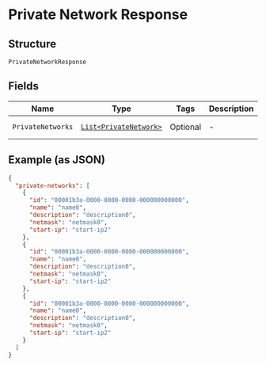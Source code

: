 
# Private Network Response

## Structure

`PrivateNetworkResponse`

## Fields

| Name | Type | Tags | Description | Getter | Setter |
|  --- | --- | --- | --- | --- | --- |
| `PrivateNetworks` | [`List<PrivateNetwork>`](../../doc/models/private-network.md) | Optional | - | List<PrivateNetwork> getPrivateNetworks() | setPrivateNetworks(List<PrivateNetwork> privateNetworks) |

## Example (as JSON)

```json
{
  "private-networks": [
    {
      "id": "00001b3a-0000-0000-0000-000000000000",
      "name": "name0",
      "description": "description0",
      "netmask": "netmask0",
      "start-ip": "start-ip2"
    },
    {
      "id": "00001b3a-0000-0000-0000-000000000000",
      "name": "name0",
      "description": "description0",
      "netmask": "netmask0",
      "start-ip": "start-ip2"
    },
    {
      "id": "00001b3a-0000-0000-0000-000000000000",
      "name": "name0",
      "description": "description0",
      "netmask": "netmask0",
      "start-ip": "start-ip2"
    }
  ]
}
```

